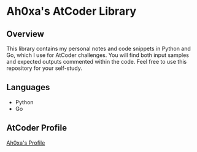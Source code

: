 # Ah0xa's AtCoder Library

## Overview
This library contains my personal notes and code snippets in Python and Go, which I use for AtCoder challenges. You will find both input samples and expected outputs commented within the code. Feel free to use this repository for your self-study.

## Languages
- Python
- Go

## AtCoder Profile
[Ah0xa's Profile](https://atcoder.jp/users/Ah0xa)

